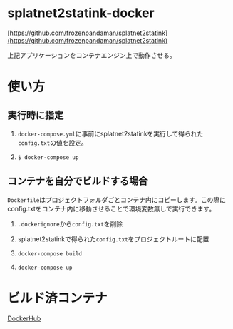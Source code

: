 # splatnet2statink-docker

[https://github.com/frozenpandaman/splatnet2statink](https://github.com/frozenpandaman/splatnet2statink)

上記アプリケーションをコンテナエンジン上で動作させる。

# 使い方

## 実行時に指定

1. `docker-compose.yml`に事前にsplatnet2statinkを実行して得られた`config.txt`の値を設定。

1. `$ docker-compose up`

## コンテナを自分でビルドする場合

`Dockerfile`はプロジェクトフォルダごとコンテナ内にコピーします。この際にconfig.txtをコンテナ内に移動させることで環境変数無しで実行できます。

1. `.dockerignore`から`config.txt`を削除

1. splatnet2statinkで得られた`config.txt`をプロジェクトルートに配置

1. `docker-compose build`

1. `docker-compose up`

# ビルド済コンテナ

[DockerHub](https://cloud.docker.com/swarm/kamiyaowl/repository/docker/kamiyaowl/splatnet2statink-docker/general)